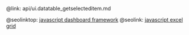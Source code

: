 @link: api/ui.datatable_getselecteditem.md

@seolinktop: [javascript dashboard framework](https://webix.com)
@seolink: [javascript excel grid](https://webix.com/widget/excel_viewer/)